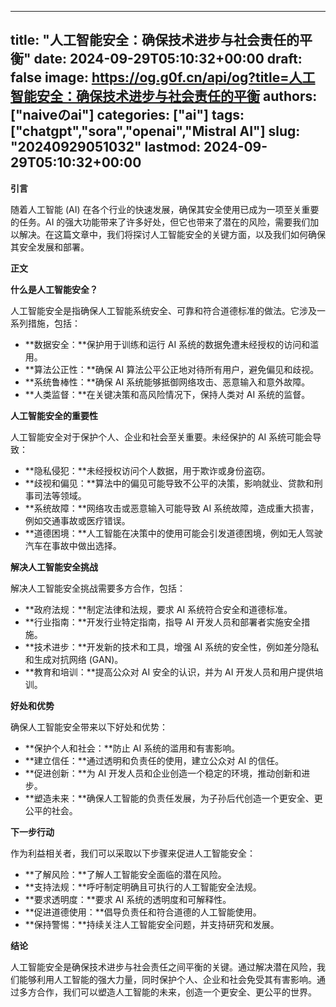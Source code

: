 
---
title: "人工智能安全：确保技术进步与社会责任的平衡"
date: 2024-09-29T05:10:32+00:00
draft: false
image: https://og.g0f.cn/api/og?title=人工智能安全：确保技术进步与社会责任的平衡
authors: ["naiveのai"]
categories: ["ai"]
tags: ["chatgpt","sora","openai","Mistral AI"]
slug: "20240929051032"
lastmod: 2024-09-29T05:10:32+00:00
---
**引言**

随着人工智能 (AI) 在各个行业的快速发展，确保其安全使用已成为一项至关重要的任务。AI 的强大功能带来了许多好处，但它也带来了潜在的风险，需要我们加以解决。在这篇文章中，我们将探讨人工智能安全的关键方面，以及我们如何确保其安全发展和部署。

**正文**

**什么是人工智能安全？**

人工智能安全是指确保人工智能系统安全、可靠和符合道德标准的做法。它涉及一系列措施，包括：

- **数据安全：**保护用于训练和运行 AI 系统的数据免遭未经授权的访问和滥用。
- **算法公正性：**确保 AI 算法公平公正地对待所有用户，避免偏见和歧视。
- **系统鲁棒性：**确保 AI 系统能够抵御网络攻击、恶意输入和意外故障。
- **人类监督：**在关键决策和高风险情况下，保持人类对 AI 系统的监督。

**人工智能安全的重要性**

人工智能安全对于保护个人、企业和社会至关重要。未经保护的 AI 系统可能会导致：

- **隐私侵犯：**未经授权访问个人数据，用于欺诈或身份盗窃。
- **歧视和偏见：**算法中的偏见可能导致不公平的决策，影响就业、贷款和刑事司法等领域。
- **系统故障：**网络攻击或恶意输入可能导致 AI 系统故障，造成重大损害，例如交通事故或医疗错误。
- **道德困境：**人工智能在决策中的使用可能会引发道德困境，例如无人驾驶汽车在事故中做出选择。

**解决人工智能安全挑战**

解决人工智能安全挑战需要多方合作，包括：

- **政府法规：**制定法律和法规，要求 AI 系统符合安全和道德标准。
- **行业指南：**开发行业特定指南，指导 AI 开发人员和部署者实施安全措施。
- **技术进步：**开发新的技术和工具，增强 AI 系统的安全性，例如差分隐私和生成对抗网络 (GAN)。
- **教育和培训：**提高公众对 AI 安全的认识，并为 AI 开发人员和用户提供培训。

**好处和优势**

确保人工智能安全带来以下好处和优势：

- **保护个人和社会：**防止 AI 系统的滥用和有害影响。
- **建立信任：**通过透明和负责任的使用，建立公众对 AI 的信任。
- **促进创新：**为 AI 开发人员和企业创造一个稳定的环境，推动创新和进步。
- **塑造未来：**确保人工智能的负责任发展，为子孙后代创造一个更安全、更公平的社会。

**下一步行动**

作为利益相关者，我们可以采取以下步骤来促进人工智能安全：

- **了解风险：**了解人工智能安全面临的潜在风险。
- **支持法规：**呼吁制定明确且可执行的人工智能安全法规。
- **要求透明度：**要求 AI 系统的透明度和可解释性。
- **促进道德使用：**倡导负责任和符合道德的人工智能使用。
- **保持警惕：**持续关注人工智能安全问题，并支持研究和发展。

**结论**

人工智能安全是确保技术进步与社会责任之间平衡的关键。通过解决潜在风险，我们能够利用人工智能的强大力量，同时保护个人、企业和社会免受其有害影响。通过多方合作，我们可以塑造人工智能的未来，创造一个更安全、更公平的世界。